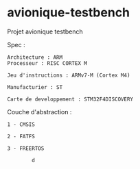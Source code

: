 # avionique-testbench
Projet avionique testbench

Spec :


    Architecture : ARM
    Processeur : RISC CORTEX M

    Jeu d'instructions : ARMv7-M (Cortex M4)

    Manufacturier : ST

    Carte de developpement : STM32F4DISCOVERY


Couche d'abstraction :


    1 - CMSIS

    2 - FATFS

    3 - FREERTOS

            d

